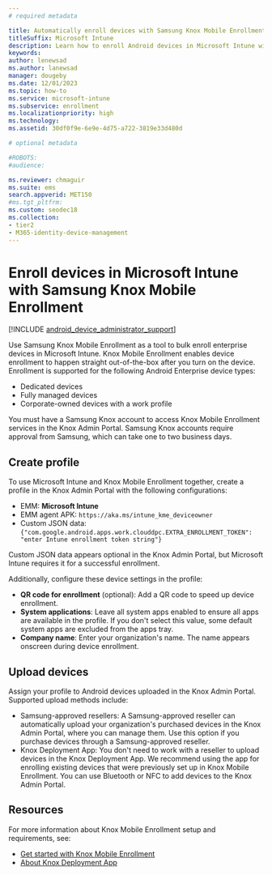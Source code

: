 ```yaml
---
# required metadata

title: Automatically enroll devices with Samsung Knox Mobile Enrollment
titleSuffix: Microsoft Intune
description: Learn how to enroll Android devices in Microsoft Intune with the Knox Mobile Enrollment tool. 
keywords:
author: lenewsad
ms.author: lanewsad
manager: dougeby
ms.date: 12/01/2023
ms.topic: how-to
ms.service: microsoft-intune
ms.subservice: enrollment
ms.localizationpriority: high
ms.technology:
ms.assetid: 30df0f9e-6e9e-4d75-a722-3819e33d480d

# optional metadata

#ROBOTS:
#audience:

ms.reviewer: chmaguir
ms.suite: ems
search.appverid: MET150
#ms.tgt_pltfrm:
ms.custom: seodec18
ms.collection:
- tier2
- M365-identity-device-management
---
```


# Enroll devices in Microsoft Intune with Samsung Knox Mobile Enrollment  

 [!INCLUDE [android_device_administrator_support](../includes/android-device-administrator-support.md)] 

Use Samsung Knox Mobile Enrollment as a tool to bulk enroll enterprise devices in Microsoft Intune. Knox Mobile Enrollment enables device enrollment to happen straight out-of-the-box after you turn on the device. Enrollment is supported for the following Android Enterprise device types:  

* Dedicated devices  
* Fully managed devices    
* Corporate-owned devices with a work profile  

You must have a Samsung Knox account to access Knox Mobile Enrollment services in the Knox Admin Portal. Samsung Knox accounts require approval from Samsung, which can take one to two business days.  

## Create profile  

To use Microsoft Intune and Knox Mobile Enrollment together, create a profile in the Knox Admin Portal with the following configurations: 

* EMM: **Microsoft Intune** 
* EMM agent APK: `https://aka.ms/intune_kme_deviceowner`
* Custom JSON data: `{"com.google.android.apps.work.clouddpc.EXTRA_ENROLLMENT_TOKEN": "enter Intune enrollment token string"}`  

Custom JSON data appears optional in the Knox Admin Portal, but Microsoft Intune requires it for a successful enrollment.  

Additionally, configure these device settings in the profile:  

   * **QR code for enrollment** (optional): Add a QR code to speed up device enrollment. 
   * **System applications**: Leave all system apps enabled to ensure all apps are available in the profile. If you don't select this value, some default system apps are excluded from the apps tray. 
   * **Company name**: Enter your organization's name. The name appears onscreen during device enrollment.  

## Upload devices  
Assign your profile to Android devices uploaded in the Knox Admin Portal. Supported upload methods include:  
 
* Samsung-approved resellers: A Samsung-approved reseller can automatically upload your organization's purchased devices in the Knox Admin Portal, where you can manage them. Use this option if you purchase devices through a Samsung-approved reseller. 
* Knox Deployment App: You don't need to work with a reseller to upload devices in the Knox Deployment App. We recommend using the app for enrolling existing devices that were previously set up in Knox Mobile Enrollment. You can use Bluetooth or NFC to add devices to the Knox Admin Portal.  

## Resources  

For more information about Knox Mobile Enrollment setup and requirements, see:  

* [Get started with Knox Mobile Enrollment](https://docs.samsungknox.com/admin/knox-mobile-enrollment/get-started/get-started-with-knox-mobile-enrollment/)  
* [About Knox Deployment App](https://docs.samsungknox.com/admin/knox-mobile-enrollment/about-kda.htm)  

